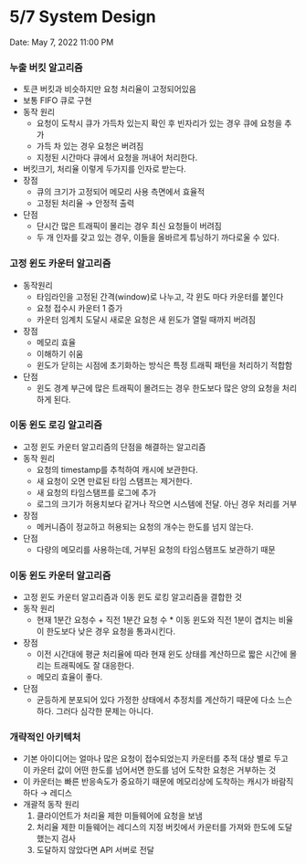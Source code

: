 # 5/7 System Design

Date: May 7, 2022 11:00 PM

### 누출 버킷 알고리즘

- 토큰 버킷과 비슷하지만 요청 처리율이 고정되어있음
- 보통 FIFO 큐로 구현
- 동작 원리
    - 요청이 도착시 큐가 가득차 있는지 확인 후 빈자리가 있는 경우 큐에 요청을 추가
    - 가득 차 있는 경우 요청은 버려짐
    - 지정된 시간마다 큐에서 요청을 꺼내어 처리한다.
- 버킷크기, 처리율 이렇게 두가지를 인자로 받는다.
- 장점
    - 큐의 크기가 고정되어 메모리 사용 측면에서 효율적
    - 고정된 처리율 → 안정적 출력
- 단점
    - 단시간 많은 트래픽이 몰리는 경우 최신 요청들이 버려짐
    - 두 개 인자를 갖고 있는 경우, 이들을 올바르게 튜닝하기 까다로울 수 있다.

### 고정 윈도 카운터 알고리즘

- 동작원리
    - 타임라인을 고정된 간격(window)로 나누고, 각 윈도 마다 카운터를 붙인다
    - 요청 접수시 카운터 1 증가
    - 카운터 임계치 도달시 새로운 요청은 새 윈도가 열릴 때까지 버려짐
- 장점
    - 메모리 효율
    - 이해하기 쉬움
    - 윈도가 닫히는 시점에 초기화하는 방식은 특정 트래픽 패턴을 처리하기 적합함
- 단점
    - 윈도 경계 부근에 많은 트래픽이 몰려드는 경우 한도보다 많은 양의 요청을 처리하게 된다.

### 이동 윈도 로깅 알고리즘

- 고정 윈도 카운터 알고리즘의 단점을 해결하는 알고리즘
- 동작 원리
    - 요청의 timestamp를 추척하여 캐시에 보관한다.
    - 새 요청이 오면 만료된 타임 스탬프는 제거한다.
    - 새 요청의 타임스탬프를 로그에 추가
    - 로그의 크기가 허용치보다 같거나 작으면 시스템에 전달. 아닌 경우 처리를 거부
- 장점
    - 메커니즘이 정교하고 허용되는 요청의 개수는 한도를 넘지 않는다.
- 단점
    - 다량의 메모리를 사용하는데, 거부된 요청의 타임스탬프도 보관하기 때문

### 이동 윈도 카운터 알고리즘

- 고정 윈도 카운터 알고리즘과 이동 윈도 로킹 알고리즘을 결합한 것
- 동작 원리
    - 현재 1분간 요청수 + 직전 1분간 요청 수 * 이동 윈도와 직전 1분이 겹치는 비율이 한도보다 낮은 경우 요청을 통과시킨다.
- 장점
    - 이전 시간대에 평균 처리율에 따라 현재 윈도 상태를 계산하므로 짧은 시간에 몰리는 트래픽에도 잘 대응한다.
    - 메모리 효율이 좋다.
- 단점
    - 균등하게 분포되어 있다 가정한 상태에서 추정치를 계산하기 때문에 다소 느슨하다. 그러다 심각한 문제는 아니다.

### 개략적인 아키텍처

- 기본 아이디어는 얼마나 많은 요청이 접수되었는지 카운터를 추적 대상 별로 두고 이 카운터 값이 어떤 한도를 넘어서면 한도를 넘어 도착한 요청은 거부하는 것
- 이 카운터는 빠른 반응속도가 중요하기 때문에 메모리상에 도착하는 캐시가 바람직하다 → 레디스
- 개괄적 동작 원리
    1. 클라이언트가 처리율 제한 미들웨어에 요청을 보냄
    2. 처리율 제한 미들웨어는 레디스의 지정 버킷에서 카운터를 가져와 한도에 도달했는지 검사
    3. 도달하지 않았다면 API 서버로 전달